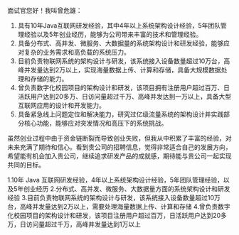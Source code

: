 面试官您好！我叫曾危雄：

1. 具有10年Java互联网研发经验，其中4年以上系统架构设计经验，5年团队管理经验以及5年创业经历，能够为公司带来丰富的技术和管理经验。
2. 具备分布式、高并发、微服务、大数据量的系统架构设计和研发经验，能够应对复杂的业务需求和高负载的系统压力。
3. 目前负责物联网系统的架构设计与研发，该系统接入设备数量超过10万台，高峰并发量达到2万以上，实现海量数据上传、计算和存储，具备大规模数据处理和存储的能力。
4. 曾负责数字化校园项目的架构设计和研发，该项目拥有注册用户超过百万、日活跃用户达到20多万、日访问量超过千万、高峰并发达到一万以上，具备大型互联网应用的设计和开发能力。
5. 具备紧急线上问题定位和解决能力，研究过亿级流量系统的架构设计并实践部分核心功能，能够应对突发情况和高压下的系统挑战。

虽然创业过程中由于资金链断裂而导致创业失败，但我从中积累了丰富的经验，对未来充满了期待和信心。看到贵公司的招聘信息，觉得非常适合自己的发展方向，希望能有机会加入贵公司，继续追求研发产品的成就感，期待能与贵公司一起实现共同的目标。





1.10年 Java 互联网研发经验，4年以上系统架构设计经验，5年团队管理经验，以及5年创业经历
2.分布式、高并发、微服务、大数据量方面的系统架构设计和研发经验
3.目前负责物联网系统的架构设计与研发，该系统接入设备数量超过10万台，高峰并发量达到2万以上，需要处理海量数据上传、计算和存储
4.曾负责数字化校园项目的架构设计和研发，该项目注册用户超过百万，日活跃用户达到20多万，日访问量超过千万，高峰并发量达到1万以上







